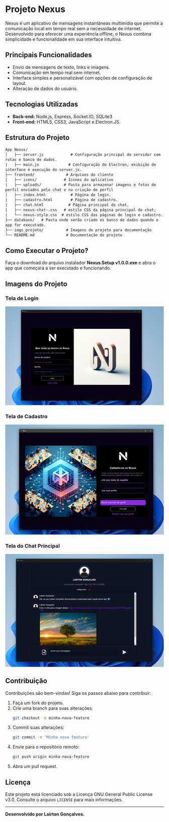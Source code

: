# Projeto Nexus

Nexus é um aplicativo de mensagens instantâneas multimídia que permite a comunicação local em tempo real sem a necessidade de internet. Desenvolvido para oferecer uma experiência offline, o Nexus combina simplicidade e funcionalidade em sua interface intuitiva.

## Principais Funcionalidades
- Envio de mensagens de texto, links e imagens.
- Comunicação em tempo real sem internet.
- Interface simples e personalizável com opções de configuração de layout.
- Alteração de dados do usuário.

## Tecnologias Utilizadas
- **Back-end:** Node.js, Express, Socket.IO, SQLite3
- **Front-end:** HTML5, CSS3, JavaScript e Electron.JS.

## Estrutura do Projeto
```plaintext
App Nexus/
│   ├── server.js            # Configuração principal do servidor com rotas e banco de dados.
|   ├── main.js             # Configuração do Electron, exibição de interface e execução do server.js.
├── frontend/              # Arquivos do cliente
│   ├── icons/            # Ícones do aplicativo
|   ├── uploads/          # Pasta para armazenar imagens e fotos de perfil enviados pelo chat e na criação de perfil
│   ├── index.html           # Página de login.
|   ├── cadastro.html        # Página de cadastro.
|   ├── chat.html           # Página principal do chat.
|   ├── nexus-chat-.css   # estilo CSS da página principal do chat;
|   └── nexus-style.css  # estilo CSS das páginas de login e cadastro.
├── database/   # Pasta onde serão criado os banco de dados quando o app for executado.
├── imgs_projeto/          # Imagens do projeto para documentação
└── README.md              # Documentação do projeto
```

## Como Executar o Projeto?
Faça o download do arquivo instalador **Nexus Setup v1.0.0.exe** e abra o app que começará a ser executado e funcionando.

## Imagens do Projeto
### Tela de Login
![Tela de Login](imgs_projeto/login.png)

### Tela de Cadastro
![Tela de Cadastro](imgs_projeto/cadsstro.png)

### Tela do Chat Principal
![Tela do Chat Principal](imgs_projeto/chat.png)

## Contribuição
Contribuições são bem-vindas! Siga os passos abaixo para contribuir:
1. Faça um fork do projeto.
2. Crie uma branch para suas alterações:
   ```bash
   git checkout -b minha-nova-feature
   ```
3. Commit suas alterações:
   ```bash
   git commit -m 'Minha nova feature'
   ```
4. Envie para o repositório remoto:
   ```bash
   git push origin minha-nova-feature
   ```
5. Abra um pull request.

## Licença
Este projeto está licenciado sob a Licença GNU General Public License v3.0. Consulte o arquivo `LICENSE` para mais informações.

---
**Desenvolvido por Lairton Gonçalves.**

